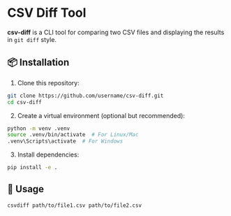 # CSV Diff Tool

**csv-diff** is a CLI tool for comparing two CSV files and displaying the results in `git diff` style.

## 📦 Installation

1. Clone this repository:
```bash
git clone https://github.com/username/csv-diff.git
cd csv-diff
```

2. Create a virtual environment (optional but recommended):
```bash
python -m venv .venv
source .venv/bin/activate  # For Linux/Mac
.venv\Scripts\activate  # For Windows
```

3. Install dependencies:
```bash
pip install -e .
```

## 🚀 Usage

```bash
csvdiff path/to/file1.csv path/to/file2.csv
```
